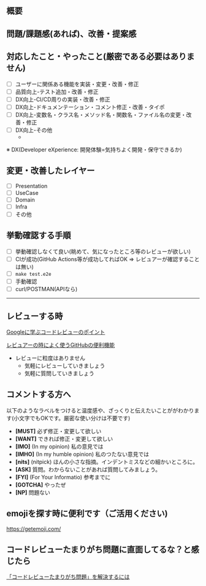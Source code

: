 <!-- 必要のない項目は削ったり、カスタマイズして使ってください -->

## 概要

<!-- 必要のない項目は削ったり、カスタマイズして使ってください -->
<!-- issueなどがあれば貼り付けましょう -->
<!-- 感覚的に大きいPRは、小さく切り出せそうなら切り出しましょう -->

## 問題/課題感(あれば)、改善・提案感

<!-- 必要のない項目は削ったり、カスタマイズして使ってください -->
<!-- issueがあれば、それを貼り付ければOK -->
<!-- 例: こうなればもっと便利になるのではと考えた -->

## 対応したこと・やったこと(厳密である必要はありません)

<!-- 箇条書きを全て消して、カスタマイズしても構いません -->

- [ ] ユーザーに関係ある機能を実装・変更・改善・修正
- [ ] 品質向上-テスト追加・改善・修正
- [ ] DX向上-CI/CD周りの実装・改善・修正
- [ ] DX向上-ドキュメンテーション・コメント修正・改善・タイポ
- [ ] DX向上-変数名・クラス名・メソッド名・関数名・ファイル名の変更・改善・修正
- [ ] DX向上-その他
  - <!-- その他の場合、なんとなくでいいので書きましょう -->

※ DX(Developer eXperience: 開発体験=気持ちよく開発・保守できるか)

## 変更・改善したレイヤー

<!-- 箇条書きを全て消して、カスタマイズしても構いません -->
<!-- 3つ以上チェックが付くときは小分けにすることも検討してみてください(しょうがない場合もあります) -->

- [ ] Presentation
- [ ] UseCase
- [ ] Domain
- [ ] Infra
- [ ] その他

## 挙動確認する手順

- [ ] 挙動確認しなくて良い(眺めて、気になったところ等のレビューが欲しい)
- [ ] CIが成功(GitHub Actions等が成功してればOK => レビュアーが確認することは無い)
- [ ] `make test.e2e`
- [ ] 手動確認
- [ ] curl/POSTMAN(APIなら)

<!--
手動確認の例
1. fooする
2. barする
3. foobarが返ってくることを確認
-->

<!--
curlの場合の例
```
# 成功
$ curl ....
```
-->

----

## レビューする時

[Googleに学ぶコードレビューのポイント](https://cloudsmith.co.jp/blog/efficient/2021/08/1866630.html)

[レビュアーの時によく使うGitHubの便利機能](https://qiita.com/kata_1997/items/fd6cd3009e3d7704f984)

- レビューに粒度はありません
  - 気軽にレビューしていきましょう
  - 気軽に質問していきましょう

## コメントする方へ

以下のようなラベルをつけると温度感や、ざっくりと伝えたいことががわかります(小文字でもOKです。厳密な使い分けは不要です)

- **[MUST]** 必ず修正・変更して欲しい
- **[WANT]** できれば修正・変更して欲しい
- **[IMO]** (In my opinion) 私の意見では
- **[IMHO]** (In my humble opinion) 私のつたない意見では
- **[nits]** (nitpick) ほんの小さな指摘。インデントミスなどの細かいところに。
- **[ASK]** 質問。わからないことがあれば質問してみましょう。
- **[FYI]** (For Your Informatio) 参考までに
- **[GOTCHA]** やったぜ
- **[NP]** 問題ない

## emojiを探す時に便利です（ご活用ください)

<https://getemoji.com/>

## コードレビューたまりがち問題に直面してるな？と感じたら

[「コードレビューたまりがち問題」を解決するには](https://zenn.dev/shun91/articles/thinking-about-code-review)

